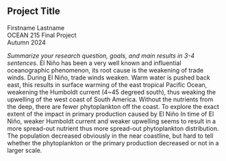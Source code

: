 ## Project Title

Firstname Lastname  
OCEAN 215 Final Project  
Autumn 2024  

*Summarize your research question, goals, and main results in 3-4 sentences.*
El Niño has been a very well known and influential oceanographic phenomenon, its root cause is the weakening of trade winds. 
	During El Niño, trade winds weaken. Warm water is pushed back east, this results in surface warming of the east tropical Pacific Ocean, weakening the Humboldt current (4~45 degreed south), thus weaking the upwelling of the west coast of South America.
	Without the nutrients from the deep, there are fewer phytoplankton off the coast.
	 To explore the exact extent of the impact in primary production caused by El Niño
	In time of El Niño, weaker Humboldt current and weaker upwelling seems to result in a more spread-out nutrient thus more spread-out phytoplankton distribution. 	The population decreased obviously in the near coastline, but hard to tell whether the phytoplankton or the primary production decreased or not in a larger scale.
